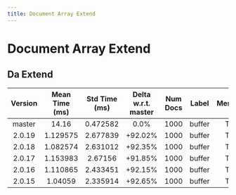 ```yaml
---
title: Document Array Extend
---
```

# Document Array Extend

## Da Extend

| Version | Mean Time (ms) | Std Time (ms) | Delta w.r.t. master | Num Docs | Label | Memmap | Iterations |
| :---: | :---: | :---: | :---: | :---: | :---: | :---: | :---: |
| master | 14.16 | 0.472582 | 0.0% | 1000 | buffer | True | 25 |
| 2.0.19 | 1.129575 | 2.677839 | +92.02% | 1000 | buffer | True | 25 |
| 2.0.18 | 1.082574 | 2.631012 | +92.35% | 1000 | buffer | True | 25 |
| 2.0.17 | 1.153983 | 2.67156 | +91.85% | 1000 | buffer | True | 25 |
| 2.0.16 | 1.110865 | 2.433451 | +92.15% | 1000 | buffer | True | 25 |
| 2.0.15 | 1.04059 | 2.335914 | +92.65% | 1000 | buffer | True | 25 |
